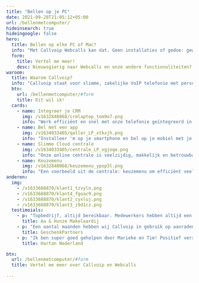 ```yaml
---
title: "Bellen op je PC"
date: 2021-09-28T21:05:12+05:00
url: /bellenmetcomputer/
hideinsearch: true
hideingoogle: false
hero:
  title: Bellen op elke PC of Mac?
  info: "Met Callvoip Webcalls kan dat. Geen installaties of gedoe: gewoon inloggen en bellen maar. Werkt altijd en overal."
  form:
    title: Vertel me meer!
    desc: Nieuwsgierig naar Webcalls en onze andere functionaliteiten?
waroom:
  title: Waarom Callvoip?
  info: "Callvoip staat voor slimme, zakelijke VoIP telefonie met persoonlijke service. Een greep uit de mogelijkheden:"
  btn:
    url: /bellenmetcomputer/#form
    title: Dit wil ik!
  cards:
    - name: Integreer je CRM
      img: /v1632848068/crmlaptop_tom9o7.png
      info: "Werk efficiënt en snel met onze telefonie geïntegreerd in jouw CRM."
    - name: Bel met een app
      img: /v1634033405/qaller_LP_xtkxjh.png
      info: "Installeer 'm op je smartphone en bel op je mobiel met je vaste nummer."
    - name: Slimme Cloud centrale
      img: /v1634033405/centrale_LP_xgjoqe.png
      info: "Onze online centrale is veelzijdig, makkelijk en betrouwbaar."
    - name: Keuzemenu
      img: /v1632848068/keuzemenu_ypop3l.png
      info: "Een voorbeeld uit de centrale: keuzemenu om efficiënt veel bellers te verwerken."
anderen:
  img:
    - /v1633688870/klant1_tzvyln.png
    - /v1633688870/klant4_fgoac9.png
    - /v1633688870/klant2_cyxluj.png
    - /v1633688870/klant3_i9d1cz.png
  testimoials:
    - p: "Topbedrijf, altijd bereikbaar. Medewerkers hebben altijd een oplossing voor een probleem en zijn erg behulpzaam. Aanrader!"
      title: Aa & Hunze Makelaardij
    - p: "Een aantal maanden hebben wij Callvoip in gebruik op aanraden van een ander bedrijf. Tot op de dag van vandaag geen moment spijt van. Kwaliteit is goed, persoonlijke aandacht is erg hoog en ze denken graag met je mee."
      title: GeschenkPartners
    - p: "Ik ben super goed geholpen door Marieke en Tim! Positief verrast door het meedenken en de verleende service. Echt top, waren alle bedrijven maar zo! Ik ga jullie zeker aanbevelen. Veel dank en op naar een mooie telefonie toekomst samen."
      title: Hartan Nederland

btn:
  url: /bellenmetcomputer/#form
  title: Vertel me meer over Callvoip en Webcalls
  
---
```

